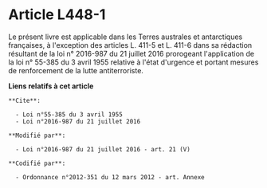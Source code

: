 # Article L448-1

Le présent livre est applicable dans les Terres australes et antarctiques françaises, à l'exception des articles L. 411-5 et
L. 411-6 dans sa rédaction résultant de la 
loi n° 2016-987 du 21 juillet 2016
prorogeant l'application de la 
loi n° 55-385 du 3 avril 1955
relative à l'état d'urgence et portant mesures de renforcement de la lutte antiterroriste.

**Liens relatifs à cet article**

	**Cite**:

	  - Loi n°55-385 du 3 avril 1955
	  - Loi n°2016-987 du 21 juillet 2016

	**Modifié par**:

	  - Loi n°2016-987 du 21 juillet 2016 - art. 21 (V)

	**Codifié par**:

	  - Ordonnance n°2012-351 du 12 mars 2012 - art. Annexe
